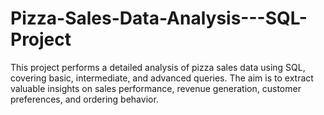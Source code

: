 # Pizza-Sales-Data-Analysis---SQL-Project
This project performs a detailed analysis of pizza sales data using SQL, covering basic, intermediate, and advanced queries. The aim is to extract valuable insights on sales performance, revenue generation, customer preferences, and ordering behavior.
